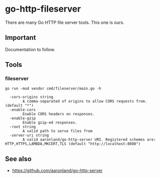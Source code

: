# go-http-fileserver

There are many Go HTTP file server tools. This one is ours.

## Important

Documentation to follow.

## Tools

### fileserver

```
go run -mod vendor cmd/fileserver/main.go -h

  -cors-origins string
    	A comma-separated of origins to allow CORS requests from. (default "*")
  -enable-cors
    	Enable CORS headers on responses.
  -enable-gzip
    	Enable gzip-ed responses.
  -root string
    	A valid path to serve files from
  -server-uri string
    	A valid aaronland/go-http-server URI. Registered schemes are: HTTP,HTTPS,LAMBDA,MKCERT,TLS (default "http://localhost:8080")
```

## See also

* https://github.com/aaronland/go-http-server